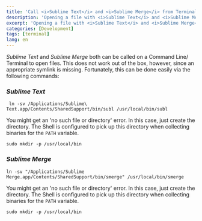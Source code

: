 ```yaml
---
title: 'Call <i>Sublime Text</i> and <i>Sublime Merge</i> from Terminal'
description: 'Opening a file with <i>Sublime Text</i> and <i>Sublime Merge</i> from the Terminal on macOS'
excerpt: 'Opening a file with <i>Sublime Text</i> and <i>Sublime Merge</i> from the Terminal on macOS'
categories: [Development]
tags: [terminal]
lang: en
---
```


<i>Sublime Text</i> and <i>Sublime Merge</i> both can be called on a Command Line/ Terminal to open files.
This does not work out of the box, however, since an appropriate symlink is missing.
Fortunately, this can be done easily via the following commands:

### <i>Sublime Text</i>
```
 ln -sv /Applications/Sublime\ Text.app/Contents/SharedSupport/bin/subl /usr/local/bin/subl
```
You might get an 'no such file or directory' error. In this case, just create the directory. The Shell is configured to pick up this directory when collecting binaries for the `PATH` variable.
```
sudo mkdir -p /usr/local/bin
```

### <i>Sublime Merge</i>
```
ln -sv "/Applications/Sublime Merge.app/Contents/SharedSupport/bin/smerge" /usr/local/bin/smerge
```
You might get an 'no such file or directory' error. In this case, just create the directory. The Shell is configured to pick up this directory when collecting binaries for the `PATH` variable.
```
sudo mkdir -p /usr/local/bin
```
